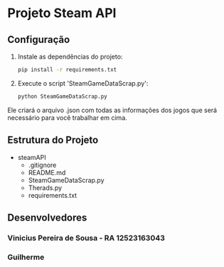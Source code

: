 # Projeto Steam API

## Configuração

1. Instale as dependências do projeto:
    ```bash
   pip install -r requirements.txt
    ```
2. Execute o script 'SteamGameDataScrap.py':
    ```bash
    python SteamGameDataScrap.py
    ```
Ele criará o arquivo .json com todas as informações dos jogos que será necessário para você trabalhar em cima.

## Estrutura do Projeto

- steamAPI
    - .gitignore 
    - README.md
    - SteamGameDataScrap.py
    - Therads.py
    - requirements.txt


## Desenvolvedores

### Vinicius Pereira de Sousa - RA 12523163043
### Guilherme 
